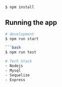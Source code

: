```bash
$ npm install
```

## Running the app

```bash
# development
$ npm run start

```bash
$ npm run test

# Tech Stack
- Nodejs
- Mysql
- Sequelize
- Express
